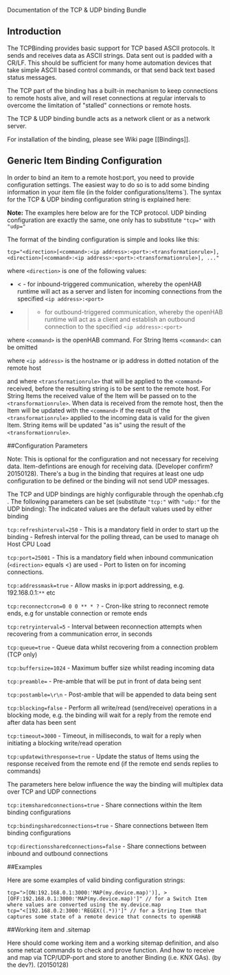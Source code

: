 Documentation of the TCP & UDP binding Bundle

## Introduction

The TCPBinding provides basic support for TCP based ASCII protocols. It sends and receives 
data as ASCII strings. Data sent out is padded with a CR/LF. This should be sufficient for many
home automation devices that take simple ASCII based control commands, or that send back
text based status messages.

The TCP part of the binding has a built-in mechanism to keep connections to remote hosts alive, and will reset connections at regular intervals to overcome the limitation of "stalled" connections or remote hosts.

The TCP & UDP binding bundle acts as a network client or as a network server.

For installation of the binding, please see Wiki page [[Bindings]].

## Generic Item Binding Configuration

In order to bind an item to a remote host:port, you need to provide configuration settings. The easiest way to do so is to add some binding information in your item file (in the folder configurations/items`). The syntax for the TCP & UDP binding configuration string is explained here:

**Note:** The examples here below are for the TCP protocol. UDP binding configuration are exactly the same, one only has to substitute `"tcp="` with `"udp="`

The format of the binding configuration is simple and looks like this:

    tcp="<direction>[<command>:<ip address>:<port>:<transformationrule>], <direction>[<command>:<ip address>:<port>:<transformationrule>], ..."

where `<direction>` is one of the following values:
- < - for inbound-triggered communication, whereby the openHAB runtime will act as a server and listen for incoming connections from the specified `<ip address>:<port>`
- > - for outbound-triggered communication, whereby the openHAB runtime will act as a client and establish an outbound connection to the specified `<ip address>:<port>`

where `<command>` is the openHAB command. For String Items `<command>`: can be omitted  

where `<ip address>` is the hostname or ip address in dotted notation of the remote host

and where `<transformationrule>` that will be applied to the `<command>` received, before the resulting string is to be sent to the remote host. For String Items the received value of the Item will be passed on to the `<transformationrule>`. When data is received from the remote host, then the Item will be updated with the `<command>` if the result of the  `<transformationrule>` applied to the incoming data is valid for the given Item. String items will be updated "as is" using the result of the  `<transformationrule>`. 

##Configuration Parameters

Note: This is optional for the configuration and not necessary for receiving data. Item-defintions are enough for receiving data. (Developer confirm? 20150128). There's a bug in the binding that requires at least one udp configuration to be defined or the binding will not send UDP messages.

The TCP and UDP bindings are highly configurable through the openhab.cfg . 
The following parameters can be set (substitute `"tcp:"` with `"udp:"` for the UDP binding):
The indicated values are the default values used by either binding

`tcp:refreshinterval=250` - This is a mandatory field in order to start up the binding - Refresh interval for the polling thread, can be used to manage oh Host CPU Load

`tcp:port=25001` - This is a mandatory field when inbound communication (`<direction>` equals <) are used - Port to listen on for incoming connections. 

`tcp:addressmask=true` - Allow masks in ip:port addressing, e.g. 192.168.0.1:`**` etc

`tcp:reconnectcron=0 0 0 ** * ?` - Cron-like string to reconnect remote ends, e.g for unstable connection or remote ends

`tcp:retryinterval=5` - Interval between reconnection attempts when recovering from a communication error, in seconds

`tcp:queue=true` - Queue data whilst recovering from a connection problem (TCP only)

`tcp:buffersize=1024` - Maximum buffer size whilst reading incoming data

`tcp:preamble=` - Pre-amble that will be put in front of data being sent

`tcp:postamble=\r\n` - Post-amble that will be appended to data being sent

`tcp:blocking=false` - Perform all write/read (send/receive) operations in a blocking mode, e.g. the binding will wait for a reply from the remote end after data has been sent

`tcp:timeout=3000` - Timeout, in milliseconds, to wait for a reply when initiating a blocking write/read operation

`tcp:updatewithresponse=true` - Update the status of Items using the response received from the remote end (if the remote end sends replies to commands)

The parameters here below influence the way the binding will multiplex data over TCP and UDP connections

`tcp:itemsharedconnections=true` - Share connections within the Item binding configurations

`tcp:bindingsharedconnections=true` - Share connections between Item binding configurations

`tcp:directionssharedconnections=false` - Share connections between inbound and outbound connections

##Examples

Here are some examples of valid binding configuration strings:

    tcp=">[ON:192.168.0.1:3000:'MAP(my.device.map)')], >[OFF:192.168.0.1:3000:'MAP(my.device.map)']" // for a Switch Item where values are converted using the my.device.map
    tcp="<[192.168.0.2:3000:'REGEX((.*))']" // for a String Item that captures some state of a remote device that connects to openHAB

##Working item and .sitemap

Here should come working item and a working sitemap definition,
and also some netcat commands to check and prove function.
And how to receive and map via TCP/UDP-port and store to another Binding (i.e. KNX GAs).
(by the dev?). (20150128)